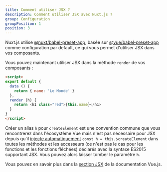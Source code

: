 ```yaml
---
title: Comment utiliser JSX ?
description: Comment utiliser JSX avec Nuxt.js ?
group: Configuration
groupPosition: 1
position: 3
---
```


Nuxt.js utilise [@nuxt/babel-preset-app](https://github.com/nuxt/nuxt.js/tree/dev/packages/babel-preset-app), basée sur [@vue/babel-preset-app](https://github.com/vuejs/vue-cli/tree/dev/packages/%40vue/babel-preset-app) comme configuration par default, ce qui vous permet d'utiliser JSX dans vos composants.

Vous pouvez maintenant utiliser JSX dans la méthode `render` de vos composants :

```html
<script>
export default {
  data () {
    return { name: 'Le Monde' }
  },
  render (h) {
    return <h1 class="red">{this.name}</h1>
  }
}
</script>
```

<div class="Alert Alert--orange">

Créer un alias `h` pour `createElement` est une convention commune que vous rencontrerez dans l'écosystème Vue mais n'est pas nécessaire pour JSX depuis qu'il [injecte automatiquement](https://github.com/vuejs/babel-plugin-transform-vue-jsx#h-auto-injection) `const h = this.$createElement` dans toutes les méthodes et les accesseurs (ce n'est pas le cas pour les fonctions et les fonctions fléchées) déclarés avec la syntaxe ES2015 supportant JSX. Vous pouvez alors laisser tomber le paramètre `h`.

</div>

Vous pouvez en savoir plus dans la [section JSX](https://vuejs.org/v2/guide/render-function.html#JSX) de la documentation Vue.js.
